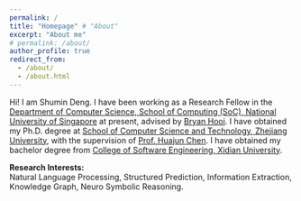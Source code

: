 ```yaml
---
permalink: /
title: "Homepage" # "About"
excerpt: "About me"
# permalink: /about/
author_profile: true
redirect_from: 
  - /about/
  - /about.html
---
```


<!-- ## About Me -->

Hi! I am Shumin Deng. 
I have been working as a Research Fellow in the <a href='https://www.comp.nus.edu.sg/cs/'>Department of Computer Science, School of Computing (SoC), National University of Singapore</a> at present, advised by <a href='https://bhooi.github.io/'>Bryan Hooi</a>. 
I have obtained my Ph.D. degree at <a href='http://www.cs.zju.edu.cn/'>School of Computer Science and Technology, Zhejiang University</a>, with the supervision of <a href='http://mypage.zju.edu.cn/huajun'>Prof. Huajun Chen</a>. 
I have obtained my bachelor degree from <a href='https://cs.xidian.edu.cn/'>College of Software Engineering, Xidian University</a>.

<p><b>Research Interests: </b> <br> Natural Language Processing, Structured Prediction, Information Extraction, Knowledge Graph, Neuro Symbolic Reasoning. </p>
<!-- <p><b>E-mail: </b> 231sm@zju.edu.cn, shumin@nus.edu.sg </p> -->

<!-- <font color=RoyalBlue size=4><b>I am on job market for faculty positions!</b></font> -->
